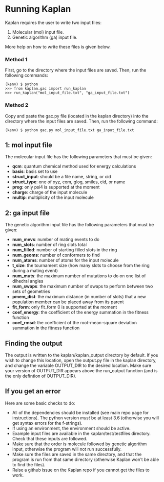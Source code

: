 # Running Kaplan

Kaplan requires the user to write two input files:  
1. Molecular (mol) input file.  
2. Genetic algorithm (ga) input file.  

More help on how to write these files is given below.  

### Method 1

First, go to the directory where the input files are saved.
Then, run the following commands:

`(kenv) $ python`  
`>>> from kaplan.gac import run_kaplan`  
`>>> run_kaplan("mol_input_file.txt", "ga_input_file.txt")`  

### Method 2

Copy and paste the gac.py file (located in the kaplan directory)
into the directory where the input files are saved. Then, run
the following command:

`(kenv) $ python gac.py mol_input_file.txt ga_input_file.txt`

## 1: mol input file

The molecular input file has the following parameters that must
be given:  
* **qcm**: quantum chemical method used for energy calculations
* **basis**: basis set to use
* **struct_input**: should be a file name, string, or cid
* **struct_type**: one of xyz, com, glog, smiles, cid, or name
* **prog**: only psi4 is supported at the moment
* **charge**: charge of the input molecule
* **multip**: multiplicity of the input molecule

## 2: ga input file

The genetic algorithm input file has the following parameters
that must be given:  
* **num_mevs**: number of mating events to do
* **num_slots**: number of ring slots total
* **num_filled**: number of starting filled slots in the ring
* **num_geoms**: number of conformers to find
* **num_atoms**: number of atoms for the input molecule
* **t_size**: the tournament size (how many slots to choose
from the ring during a mating event)
* **num_muts**: the maximum number of mutations to do on one
list of dihedral angles
* **num_swaps**: the maximum number of swaps to perform between
two sets of geometries
* **pmem_dist**: the maximum distance (in number of slots) that
a new population member can be placed away from its parent
* **fit_form**: only fit_form 0 is supported at the moment
* **coef_energy**: the coefficient of the energy summation in
the fitness function
* **coef_rmsd**: the coefficient of the root-mean-square
deviation summation in the fitness function

## Finding the output

The output is written to the kaplan/kaplan_output directory
by default. If you wish to change this location, open the
output.py file in the kaplan directory, and change the
variable OUTPUT_DIR to the desired location. Make sure
your version of OUTPUT_DIR appears above the run_output
function (and is the only defintion of OUTPUT_DIR).

## If you get an error

Here are some basic checks to do:  
* All of the dependencies should be installed (see main
repo page for instructions). The python version *must* be
at least 3.6 (otherwise you will get syntax errors for the
f-strings).
* If using an environment, the environment should be active.
* Example input files are available in the
kaplan/test/testfiles directory. Check that these inputs are
followed.
* Make sure that the order is molecule followed by genetic
algorithm input, otherwise the program will not run
successfully.
* Make sure the files are saved in the same directory, and
that the program is run from that same directory (otherwise
Kaplan won't be able to find the files).
* Raise a github issue on the Kaplan repo if you cannot get
the files to work.

